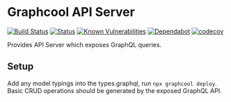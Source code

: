 # Graphcool API Server

[![Build Status](https://travis-ci.com/robertprice93/graphcool-api.svg?branch=master)](https://travis-ci.com/robertprice93/graphcool-api) [![Status](https://img.shields.io/uptimerobot/status/m782400712-c2e9c322fe156da25985fa1c.svg)](https://shields.io/) [![Known Vulnerabilities](https://snyk.io/test/github/robertprice93/graphcool-api/badge.svg)](https://snyk.io/test/github/robertprice93/graphcool-api) [![Dependabot](https://img.shields.io/badge/dependabot-active-brightgreen.svg)](https://shields.io) [![codecov](https://codecov.io/gh/robertprice93/graphcool-api/branch/master/graph/badge.svg)](https://codecov.io/gh/robertprice93/graphcool-api)

Provides API Server which exposes GraphQL queries.

## Setup

Add any model typings into the types.graphql, run `npx graphcool deploy`.
Basic CRUD operations should be generated by the exposed GraphQL API.